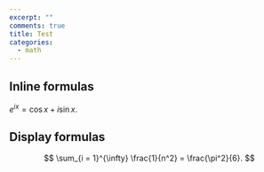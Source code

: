 ```yaml
---
excerpt: ""
comments: true
title: Test
categories:
  - math
---
```


## Inline formulas

$e^{ix} = \cos x + i \sin x$.

## Display formulas

$$
\sum_{i = 1}^{\infty} \frac{1}{n^2} = \frac{\pi^2}{6}.
$$